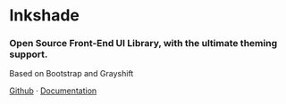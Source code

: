 # Inkshade
### Open Source Front-End UI Library, with the ultimate theming support.
Based on Bootstrap and Grayshift

<a href="https://github.com/sameeramurthy/inkshade">Github</a> &middot;
<a href="https://sameeramurthy.github.io/inkshade/docs">Documentation</a>
